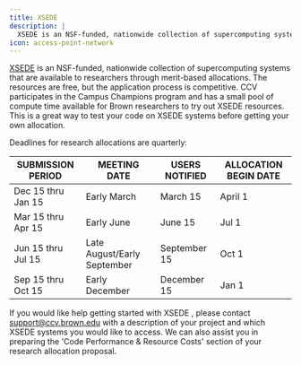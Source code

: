 ```yaml
---
title: XSEDE
description: |
  XSEDE is an NSF-funded, nationwide collection of supercomputing systems that are available to researchers through merit-based allocations. 
icon: access-point-network
---
```


[XSEDE](https://www.xsede.org/) is an NSF-funded, nationwide collection of supercomputing systems that are available to researchers through merit-based allocations.  The resources are free, but the application process is competitive.  CCV participates in the Campus Champions program and has a small pool of compute time available for Brown researchers to try out XSEDE resources.   This is a great way to test your code on XSEDE systems before getting your own allocation.

Deadlines for research allocations are quarterly:

SUBMISSION PERIOD | MEETING DATE | USERS NOTIFIED | ALLOCATION BEGIN DATE
-- | -- | -- | --
Dec 15 thru Jan 15 | Early March | March 15 | April 1
Mar 15 thru Apr 15 | Early June | June 15 | Jul 1
Jun 15 thru Jul 15 | Late August/Early September | September 15 | Oct 1
Sep 15 thru Oct 15 | Early December | December 15 | Jan 1

If you would like help getting started with XSEDE , please contact support@ccv.brown.edu with a description of your project and which XSEDE systems you would like to access. We can also assist you in preparing the 'Code Performance & Resource Costs' section of your research allocation proposal.
